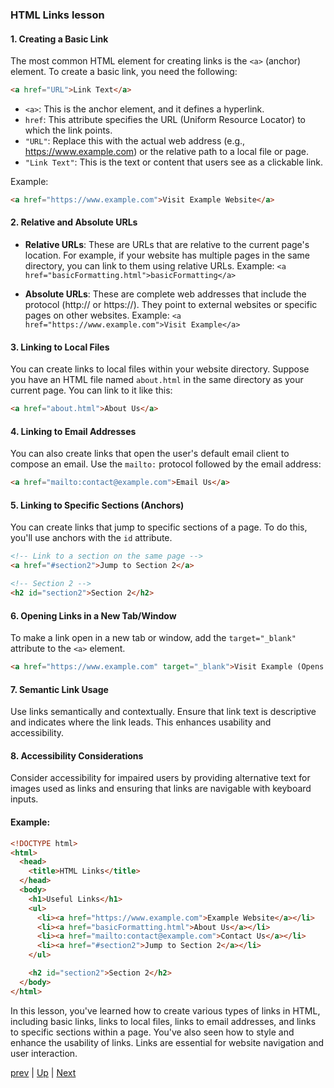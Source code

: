 ### HTML Links lesson

#### 1. **Creating a Basic Link**

The most common HTML element for creating links is the `<a>` (anchor) element. To create a basic link, you need the following:

```html
<a href="URL">Link Text</a>
```

- `<a>`: This is the anchor element, and it defines a hyperlink.
- `href`: This attribute specifies the URL (Uniform Resource Locator) to which the link points.
- `"URL"`: Replace this with the actual web address (e.g., https://www.example.com) or the relative path to a local file or page.
- `"Link Text"`: This is the text or content that users see as a clickable link.

Example:
```html
<a href="https://www.example.com">Visit Example Website</a>
```

#### 2. **Relative and Absolute URLs**

- **Relative URLs**: These are URLs that are relative to the current page's location. For example, if your website has multiple pages in the same directory, you can link to them using relative URLs. Example: `<a href="basicFormatting.html">basicFormatting</a>`

- **Absolute URLs**: These are complete web addresses that include the protocol (http:// or https://). They point to external websites or specific pages on other websites. Example: `<a href="https://www.example.com">Visit Example</a>`

#### 3. **Linking to Local Files**

You can create links to local files within your website directory. Suppose you have an HTML file named `about.html` in the same directory as your current page. You can link to it like this:

```html
<a href="about.html">About Us</a>
```

#### 4. **Linking to Email Addresses**

You can also create links that open the user's default email client to compose an email. Use the `mailto:` protocol followed by the email address:

```html
<a href="mailto:contact@example.com">Email Us</a>
```

#### 5. **Linking to Specific Sections (Anchors)**

You can create links that jump to specific sections of a page. To do this, you'll use anchors with the `id` attribute.

```html
<!-- Link to a section on the same page -->
<a href="#section2">Jump to Section 2</a>

<!-- Section 2 -->
<h2 id="section2">Section 2</h2>
```

#### 6. **Opening Links in a New Tab/Window**

To make a link open in a new tab or window, add the `target="_blank"` attribute to the `<a>` element.

```html
<a href="https://www.example.com" target="_blank">Visit Example (Opens in new tab)</a>
```

#### 7. **Semantic Link Usage**

Use links semantically and contextually. Ensure that link text is descriptive and indicates where the link leads. This enhances usability and accessibility.

#### 8. **Accessibility Considerations**

Consider accessibility for impaired users by providing alternative text for images used as links and ensuring that links are navigable with keyboard inputs.

#### Example:

```html
<!DOCTYPE html>
<html>
  <head>
    <title>HTML Links</title>
  </head>
  <body>
    <h1>Useful Links</h1>
    <ul>
      <li><a href="https://www.example.com">Example Website</a></li>
      <li><a href="basicFormatting.html">About Us</a></li>
      <li><a href="mailto:contact@example.com">Contact Us</a></li>
      <li><a href="#section2">Jump to Section 2</a></li>
    </ul>

    <h2 id="section2">Section 2</h2>
  </body>
</html>
```

In this lesson, you've learned how to create various types of links in HTML, including basic links, links to local files, links to email addresses, and links to specific sections within a page. You've also seen how to style and enhance the usability of links. Links are essential for website navigation and user interaction.

[prev](HTMLlab3.md) | [Up](README.md) | [Next](HTMLlab4.md)